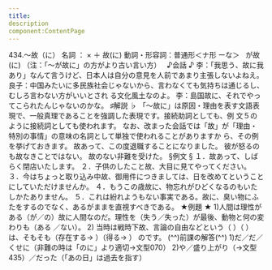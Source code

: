 ```yaml
---
title:
description
component:ContentPage
---
```



434.～故（に）
名詞 ： × ＋ 故(に)
動詞・形容詞：普通形＜ナ形 ーな＞   が故(に)
（注：「～が故に」の方がより古い言い方）  
♪会話 ♪
李：「我思う、故に我あり」なんて言うけど、日本人は自分の意見を人前であまり主張しないよねえ。
良子：中国みたいに多民族社会じゃないから、言わなくても気持ちは通じるし、むしろ言わない方がいいとされ る文化風土なのよ。
李：島国故に、それでやってこられたんじゃないのかな。
♯解説 ♭
「～故に」は原因・理由を表す文語表現で、一般真理であることを強調した表現です。接続助詞としても、例 文５のように接続詞としても使われます。
なお、改まった会話では「故」が「理由・特別の事情」の意味の名詞として単独で使われることがありますか
ら、その例を挙げておきます。
故あって、この度退職することになりました。
彼が怒るのも故なきことではない。
故のない非難を受けた。
§例文 §
１．故あって、しばらく閉店いたします。
２．子供のしたこと故、大目に見てやってください。
３．今はちょっと取り込み中故、御用件につきましては、日を改めてということにしていただけませんか。
４．もうこの歳故に、物忘れがひどくなるのもいたしかたありません。
５．これは紛れようもない事実である。故に、臭い物にふたをするのでなく、あるがままを直視すべきである。
★例題 ★
1)人間は理性がある（が／の）故に人間なのだ。理性を（失う／失った）が最後、動物と何の変わりも（ある
／ない）。
2) 当時は戦時下故、言論の自由などという（ ）（ ）は、そもそも（存在する→ ）（得る→ ）
のです。
(^^)前課の解答(^^)
1)だ／だ／くせに（非難の時は「のに」より適切→文型070）
2)や／盛り上がり（→文型435）／だった（「あの日」は過去を指す）
